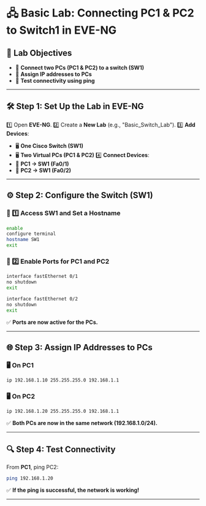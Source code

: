 # 🖧 Basic Lab: Connecting PC1 & PC2 to Switch1 in EVE-NG

## 🎯 Lab Objectives
- 📌 **Connect two PCs (PC1 & PC2) to a switch (SW1)**  
- 📌 **Assign IP addresses to PCs**  
- 📌 **Test connectivity using ping**

---

## 🛠 Step 1: Set Up the Lab in EVE-NG

1️⃣ Open **EVE-NG**.
2️⃣ Create a **New Lab** (e.g., "Basic_Switch_Lab").
3️⃣ **Add Devices**:
   - 🖥 **One Cisco Switch (SW1)**
   - 🖥 **Two Virtual PCs (PC1 & PC2)**
4️⃣ **Connect Devices**:
   - 🔌 **PC1 → SW1 (Fa0/1)**
   - 🔌 **PC2 → SW1 (Fa0/2)**

---

## ⚙️ Step 2: Configure the Switch (SW1)

### 🔹 1️⃣ Access SW1 and Set a Hostname
```bash
enable
configure terminal
hostname SW1
exit
```
### 🔹 2️⃣ Enable Ports for PC1 and PC2
```bash
interface fastEthernet 0/1
no shutdown
exit

interface fastEthernet 0/2
no shutdown
exit
```
✅ **Ports are now active for the PCs.**

---

## 🌐 Step 3: Assign IP Addresses to PCs

### 🖥 **On PC1**
```bash
ip 192.168.1.10 255.255.255.0 192.168.1.1
```
### 🖥 **On PC2**
```bash
ip 192.168.1.20 255.255.255.0 192.168.1.1
```
✅ **Both PCs are now in the same network (192.168.1.0/24).**

---

## 🔍 Step 4: Test Connectivity

From **PC1**, ping PC2:
```bash
ping 192.168.1.20
```
✅ **If the ping is successful, the network is working!**

---

